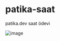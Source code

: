 # patika-saat
patika.dev saat ödevi

![image](https://github.com/ealikan/patika-saat/assets/113925891/837998c8-c5f7-4988-b2c2-ef4cc587f50e)
